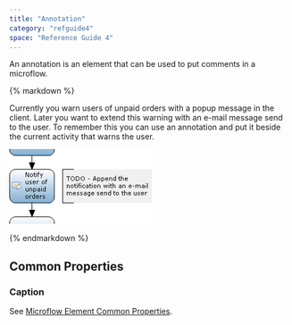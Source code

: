 ```yaml
---
title: "Annotation"
category: "refguide4"
space: "Reference Guide 4"
---
```

An annotation is an element that can be used to put comments in a microflow.

<div class="alert alert-info">{% markdown %}

Currently you warn users of unpaid orders with a popup message in the client. Later you want to extend this warning with an e-mail message send to the user. To remember this you can use an annotation and put it beside the current activity that warns the user.

![](attachments/819203/918060.png)

{% endmarkdown %}</div>

## Common Properties

### Caption

See [Microflow Element Common Properties](microflow-element-common-properties).
